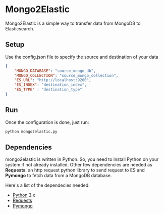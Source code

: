 Mongo2Elastic
==========

Mongo2Elastic is a simple way to transfer data from MongoDB to Elasticsearch.



Setup
-----
Use the config.json file to specify the source and destination of your data

```json
{
	"MONGO_DATABASE": "source_mongo_db",
	"MONGO_COLLECTION": "source_mongo_collection",
	"ES_URL": "http://localhost:9200",
	"ES_INDEX": "destination_index",
	"ES_TYPE" : "destination_type"
}
```

Run
---
Once the configuration is done, just run:

```python
python mongo2elastic.py
```

Dependencies
------------

mongo2elastic is written in Python. So, you need to install Python on your system if not already installed.
Other few dependencies are needed as **Requests**, an http request python library to send request to ES and **Pymongo** to fetch data from a MongoDB database.

Here's a list of the dependecies needed:

- [Python](https://www.python.org/downloads/) 3.x
- [Requests](http://docs.python-requests.org/en/master/user/install/#install)
- [Pymongo](https://api.mongodb.org/python/current/installation.html)
